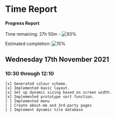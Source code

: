 # Time Report

#### Progress Report
Time remaining: 27h 50m - ![93%](https://progress-bar.dev/93)

Estimated completion: ![15%](https://progress-bar.dev/15)


## Wednesday 17th November 2021

### 10:30 through 12:10
    [x] Generated colour scheme.
    [x] Implemented basic layout.
    [x] Set up dynamic sizing based on screen width.
    [x] Implemented prototype sort function.
    [ ] Implemented menu
    [ ] Create about-me and 3rd-party pages
    [ ] Implement dynamic tile database